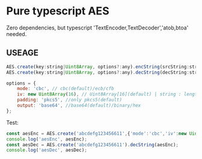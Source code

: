 # Pure typescript AES

Zero dependencies, but typescript 'TextEncoder,TextDecoder','atob,btoa' needed.

## USEAGE

```javascript
AES.create(key:string|Uint8Array, options?:any).encString(srcString:string);
AES.create(key:string|Uint8Array, options?:any).decString(decString:string);

options = {
    mode: 'cbc', // cbc(default)/ecb/cfb
    iv: new Uint8Array(16), // Uint8Array[16](default) | string : length is 16
    padding: 'pkcs5', //only pkcs5(default)
    output: 'base64', //base64(default)/binary/hex
};
```

Test:
```javascript
const aesEnc = AES.create('abcdefg123456611',{'mode':'cbc','iv':new Uint8Array(16),'output': 'base64'}).encString('test aes测试 一下。 有没有');
console.log('aesEnc', aesEnc);
const aesDec = AES.create('abcdefg123456611').decString(aesEnc);
console.log('aesDec', aesDec);
```

